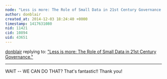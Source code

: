 ```yaml
---
node: "Less is more: The Role of Small Data in 21st Century Governance."
author: donblair
created_at: 2014-12-03 18:24:40 +0000
timestamp: 1417631080
nid: 11421
cid: 10894
uid: 43651
---
```




[donblair](../profile/donblair) replying to: ["Less is more: The Role of Small Data in 21st Century Governance."](../notes/donblair/12-02-2014/less-is-more-the-role-of-small-data-for-governance-in-the-21st-century)

----
WAIT -- WE CAN DO THAT? That's fantastic!! Thank you!